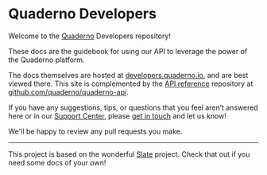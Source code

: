 # Quaderno Developers

Welcome to the [Quaderno](https://quaderno.io) Developers repository!

These docs are the guidebook for using our API to leverage the power of the Quaderno platform.

The docs themselves are hosted at [developers.quaderno.io](https://developers.quaderno.io), and are best viewed there. This site is complemented by the [API reference](https://developers.quaderno.io/api) repository at [github.com/quaderno/quaderno-api](https://github.com/quaderno/quaderno-api).

If you have any suggestions, tips, or questions that you feel aren’t answered here or in our [Support Center](https://support.quaderno.io/), please [get in touch](mailto:support+dev@quaderno.io) and let us know!

We'll be happy to review any pull requests you make.

---

This project is based on the wonderful [Slate](https://github.com/slatedocs/slate) project. Check that out if you need some docs of your own!
